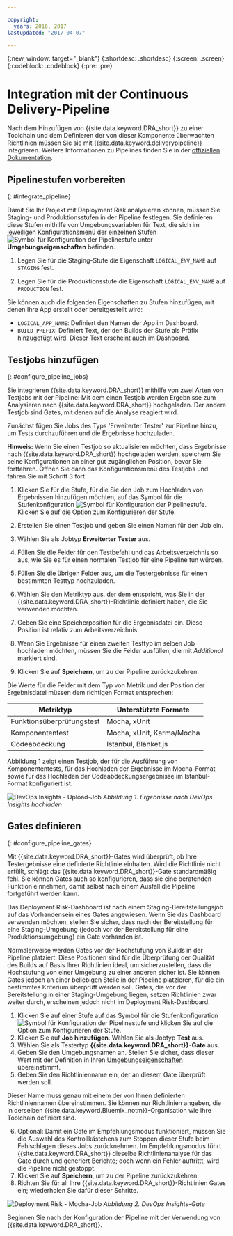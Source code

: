 ```yaml
---

copyright:
  years: 2016, 2017
lastupdated: "2017-04-07"

---
```


{:new_window: target="_blank"}
{:shortdesc: .shortdesc}
{:screen: .screen}
{:codeblock: .codeblock}
{:pre: .pre}

# Integration mit der Continuous Delivery-Pipeline

Nach dem Hinzufügen von {{site.data.keyword.DRA_short}} zu einer Toolchain und dem Definieren der von dieser Komponente überwachten Richtlinien müssen Sie sie mit {{site.data.keyword.deliverypipeline}} integrieren. Weitere Informationen zu Pipelines finden Sie in der [offiziellen Dokumentation](/docs/services/ContinuousDelivery/pipeline_working.html). 

## Pipelinestufen vorbereiten
{: #integrate_pipeline}

Damit Sie Ihr Projekt mit Deployment Risk analysieren können, müssen Sie Staging- und Produktionsstufen in der Pipeline festlegen. Sie definieren diese Stufen mithilfe von Umgebungsvariablen für Text, die sich im jeweiligen Konfigurationsmenü der einzelnen Stufen ![Symbol für Konfiguration der Pipelinestufe](images/pipeline-stage-configuration-icon.png) unter **Umgebungseigenschaften** befinden. 

1. Legen Sie für die Staging-Stufe die Eigenschaft `LOGICAL_ENV_NAME` auf `STAGING` fest.  

2. Legen Sie für die Produktionsstufe die Eigenschaft `LOGICAL_ENV_NAME` auf `PRODUCTION` fest.  

Sie können auch die folgenden Eigenschaften zu Stufen hinzufügen, mit denen Ihre App erstellt oder bereitgestellt wird:

* `LOGICAL_APP_NAME`: Definiert den Namen der App im Dashboard. 
* `BUILD_PREFIX`: Definiert Text, der den Builds der Stufe als Präfix hinzugefügt wird. Dieser Text erscheint auch im Dashboard.  

## Testjobs hinzufügen
{: #configure_pipeline_jobs}

Sie integrieren {{site.data.keyword.DRA_short}} mithilfe von zwei Arten von Testjobs mit der Pipeline: Mit dem einen Testjob werden Ergebnisse zum Analysieren nach {{site.data.keyword.DRA_short}} hochgeladen. Der andere Testjob sind Gates, mit denen auf die Analyse reagiert wird.  

Zunächst fügen Sie Jobs des Typs 'Erweiterter Tester' zur Pipeline hinzu, um Tests durchzuführen und die Ergebnisse hochzuladen.  

**Hinweis:** Wenn Sie einen Testjob so aktualisieren möchten, dass Ergebnisse nach {{site.data.keyword.DRA_short}} hochgeladen werden, speichern Sie seine Konfigurationen an einer gut zugänglichen Position, bevor Sie fortfahren. Öffnen Sie dann das Konfigurationsmenü des Testjobs und fahren Sie mit Schritt 3 fort.  

1. Klicken Sie für die Stufe, für die Sie den Job zum Hochladen von Ergebnissen hinzufügen möchten, auf das Symbol für die Stufenkonfiguration ![Symbol für Konfiguration der Pipelinestufe](images/pipeline-stage-configuration-icon.png). Klicken Sie auf die Option zum Konfigurieren der Stufe.
2. Erstellen Sie einen Testjob und geben Sie einen Namen für den Job ein.  
3. Wählen Sie als Jobtyp **Erweiterter Tester** aus. 
4. Füllen Sie die Felder für den Testbefehl und das Arbeitsverzeichnis so aus, wie Sie es für einen normalen Testjob für eine Pipeline tun würden.  
5. Füllen Sie die übrigen Felder aus, um die Testergebnisse für einen bestimmten Testtyp hochzuladen.  

 1. Wählen Sie den Metriktyp aus, der dem entspricht, was Sie in der {{site.data.keyword.DRA_short}}-Richtlinie definiert haben, die Sie verwenden möchten. 
 2. Geben Sie eine Speicherposition für die Ergebnisdatei ein. Diese Position ist relativ zum Arbeitsverzeichnis.  

6. Wenn Sie Ergebnisse für einen zweiten Testtyp im selben Job hochladen möchten, müssen Sie die Felder ausfüllen, die mit *Additional* markiert sind. 
7. Klicken Sie auf **Speichern**, um zu der Pipeline zurückzukehren.

Die Werte für die Felder mit dem Typ von Metrik und der Position der Ergebnisdatei müssen dem richtigen Format entsprechen:

<table><thead>
<tr>
<th>Metriktyp</th>
<th>Unterstützte Formate</th>
</tr>
</thead><tbody>
<tr>
<td>Funktionsüberprüfungstest</td>
<td>Mocha, xUnit</td>
</tr>
<tr>
<td>Komponententest</td>
<td>Mocha, xUnit, Karma/Mocha</td>
</tr>
<tr>
<td>Codeabdeckung</td>
<td>Istanbul, Blanket.js</td>
</tr>
</tbody></table>

Abbildung 1 zeigt einen Testjob, der für die Ausführung von Komponententests, für das Hochladen der Ergebnisse im Mocha-Format sowie für das Hochladen der Codeabdeckungsergebnisse im Istanbul-Format konfiguriert ist. 

![DevOps Insights - Upload-Job](images/insights_upload_job.png)
*Abbildung 1. Ergebnisse nach DevOps Insights hochladen*

## Gates definieren
{: #configure_pipeline_gates}

Mit {{site.data.keyword.DRA_short}}-Gates wird überprüft, ob Ihre Testergebnisse eine definierte Richtlinie einhalten. Wird die Richtlinie nicht erfüllt, schlägt das {{site.data.keyword.DRA_short}}-Gate standardmäßig fehl. Sie können Gates auch so konfigurieren, dass sie eine beratenden Funktion einnehmen, damit selbst nach einem Ausfall die Pipeline fortgeführt werden kann. 

Das Deployment Risk-Dashboard ist nach einem Staging-Bereitstellungsjob auf das Vorhandensein eines Gates angewiesen. Wenn Sie das Dashboard verwenden möchten, stellen Sie sicher, dass nach der Bereitstellung für eine Staging-Umgebung (jedoch vor der Bereitstellung für eine Produktionsumgebung) ein Gate vorhanden ist. 

Normalerweise werden Gates vor der Hochstufung von Builds in der Pipeline platziert. Diese Positionen sind für die Überprüfung der Qualität des Builds auf Basis Ihrer Richtlinien ideal, um sicherzustellen, dass die Hochstufung von einer Umgebung zu einer anderen sicher ist. Sie können Gates jedoch an einer beliebigen Stelle in der Pipeline platzieren, für die ein bestimmtes Kriterium überprüft werden soll. Gates, die vor der Bereitstellung in einer Staging-Umgebung liegen, setzen Richtlinien zwar weiter durch, erscheinen jedoch nicht im Deployment Risk-Dashboard. 

1. Klicken Sie auf einer Stufe auf das Symbol für die Stufenkonfiguration ![Symbol für Konfiguration der Pipelinestufe](images/pipeline-stage-configuration-icon.png) und klicken Sie auf die Option zum Konfigurieren der Stufe.
2. Klicken Sie auf **Job hinzufügen**. Wählen Sie als Jobtyp **Test** aus.
3. Wählen Sie als Testertyp **{{site.data.keyword.DRA_short}}-Gate** aus.
4. Geben Sie den Umgebungsnamen an. Stellen Sie sicher, dass dieser Wert mit der Definition in Ihren [Umgebungseigenschaften](#toolchain_pipeline_props) übereinstimmt.
5. Geben Sie den Richtlinienname ein, der an diesem Gate überprüft werden soll. 

 Dieser Name muss genau mit einem der von Ihnen definierten Richtliniennamen übereinstimmen. Sie können nur Richtlinien angeben, die in derselben {{site.data.keyword.Bluemix_notm}}-Organisation wie Ihre Toolchain definiert sind.

6. Optional: Damit ein Gate im Empfehlungsmodus funktioniert, müssen Sie die Auswahl des Kontrollkästchens zum Stoppen dieser Stufe beim Fehlschlagen dieses Jobs zurücknehmen. Im Empfehlungsmodus führt {{site.data.keyword.DRA_short}} dieselbe Richtlinienanalyse für das Gate durch und generiert Berichte; doch wenn ein Fehler auftrittt, wird die Pipeline nicht gestoppt.
7. Klicken Sie auf **Speichern**, um zu der Pipeline zurückzukehren.
8. Richten Sie für all Ihre {{site.data.keyword.DRA_short}}-Richtlinien Gates ein; wiederholen Sie dafür dieser Schritte.

![Deployment Risk - Mocha-Job](images/insights_gate_job.png)
*Abbildung 2. DevOps Insights-Gate*

Beginnen Sie nach der Konfiguration der Pipeline mit der Verwendung von {{site.data.keyword.DRA_short}}. 
